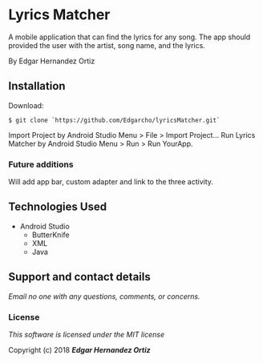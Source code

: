 # Lyrics Matcher

A mobile application that can find the lyrics for any song. The app should provided the user with the artist, song name, and the lyrics.

By Edgar Hernandez Ortiz

## Installation

Download:

    $ git clone `https://github.com/Edgarcho/lyricsMatcher.git`

Import Project by Android Studio Menu > File > Import Project...
Run Lyrics Matcher by Android Studio Menu > Run > Run YourApp.

### Future additions
Will add app bar, custom adapter and link to the three activity.

## Technologies Used
  * Android Studio
    * ButterKnife
    * XML
    * Java

## Support and contact details

_Email no one with any questions, comments, or concerns._

### License

*This software is licensed under the MIT license*

Copyright (c) 2018 **_Edgar Hernandez Ortiz_**
